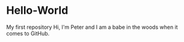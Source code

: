 # Hello-World
My first repository
Hi, I'm Peter and I am a babe in the woods when it comes to GitHub.
